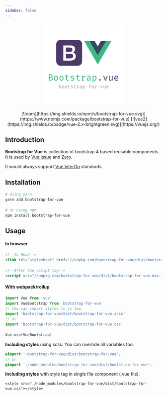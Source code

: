 ```yaml
---
sidebar: false
---
```


<div class="text-xs-center" align="center" style="margin: 20px">
  <img src="./assets/images/logo.png" height="255">
</div>

<div style="text-align: center">
  [![npm](https://img.shields.io/npm/v/bootstrap-for-vue.svg)](https://www.npmjs.com/package/bootstrap-for-vue)
  [![vue2](https://img.shields.io/badge/vue-2.x-brightgreen.svg)](https://vuejs.org/)
</div>

## Introduction
**Bootstrap for Vue** is collection of bootstrap 4 based reusable components. It is used by 
[Vue Issue](https://new-issue.vuejs.org) and [Zero](https://zero.institute).
 
It would always support [Vue InterOp](https://github.com/znck/vue-interop) standards.

## Installation
```bash
# Using yarn
yarn add bootstrap-for-vue

# or using npm
npm install bootstrap-for-vue

```

## Usage

#### In browser

```html
<!--In Head-->
<link rel="stylesheet" href="//unpkg.com/bootstrap-for-vue/dist/bootstrap-for-vue.min.css">

<!--After Vue script tag-->
<script src="//unpkg.com/bootstrap-for-vue/dist/bootstrap-for-vue.min.js"></script>
```

#### With webpack/rollup

```js
import Vue from 'vue'
import VueBootstrap from 'bootstrap-for-vue'
// You can import styles in js too.
import 'bootstrap-for-vue/dist/bootstrap-for-vue.scss'
// or
import 'bootstrap-for-vue/dist/bootstrap-for-vue.css' 

Vue.use(VueBootstrap)
```

**Including styles** using scss. You can override all variables too.
```scss
@import '~bootstrap-for-vue/dist/bootstrap-for-vue';
// or
@import './node_modules/bootstrap-for-vue/dist/bootstrap-for-vue';
```

**Including styles** with style tag in single file component (.vue file).
```vue
<style src="./node_modules/bootstrap-for-vue/dist/bootstrap-for-vue.css"></style>
```

